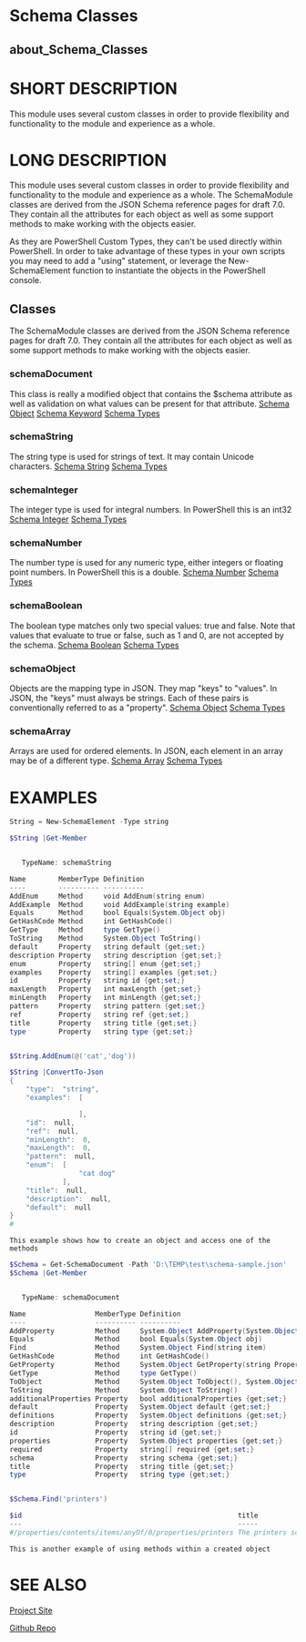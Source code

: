 ﻿# Schema Classes

## about_Schema_Classes

# SHORT DESCRIPTION

This module uses several custom classes in order to provide flexibility and
functionality to the module and experience as a whole.

# LONG DESCRIPTION

This module uses several custom classes in order to provide flexibility and
functionality to the module and experience as a whole. The SchemaModule classes
are derived from the JSON Schema reference pages for draft 7.0. They contain all
the attributes for each object as well as some support methods to make working
with the objects easier.

As they are PowerShell Custom Types, they can't be used directly within
PowerShell. In order to take advantage of these types in your own scripts you
may need to add a "using" statement, or leverage the New-SchemaElement function
to instantiate the objects in the PowerShell console.

## Classes

The SchemaModule classes are derived from the JSON Schema reference pages for
draft 7.0. They contain all the attributes for each object as well as some
support methods to make working with the objects easier.

### schemaDocument

This class is really a modified object that contains the $schema attribute as
well as validation on what values can be present for that attribute.
[Schema Object](https://json-schema.org/understanding-json-schema/reference/object.html)
[Schema Keyword](https://json-schema.org/understanding-json-schema/reference/schema.html)
[Schema Types](https://json-schema.org/understanding-json-schema/reference/type.html)

### schemaString

The string type is used for strings of text. It may contain Unicode characters.
[Schema String](https://json-schema.org/understanding-json-schema/reference/string.html)
[Schema Types](https://json-schema.org/understanding-json-schema/reference/type.html)

### schemaInteger

The integer type is used for integral numbers. In PowerShell this is an int32
[Schema Integer](http://json-schema.org/understanding-json-schema/reference/numeric.html#integer)
[Schema Types](https://json-schema.org/understanding-json-schema/reference/type.html)

### schemaNumber

The number type is used for any numeric type, either integers or floating point
numbers. In PowerShell this is a double.
[Schema Number](http://json-schema.org/understanding-json-schema/reference/numeric.html#number)
[Schema Types](https://json-schema.org/understanding-json-schema/reference/type.html)

### schemaBoolean

The boolean type matches only two special values: true and false. Note that
values that evaluate to true or false, such as 1 and 0, are not accepted by the
schema.
[Schema Boolean](http://json-schema.org/understanding-json-schema/reference/boolean.html)
[Schema Types](https://json-schema.org/understanding-json-schema/reference/type.html)

### schemaObject

Objects are the mapping type in JSON. They map "keys" to "values". In JSON, the
"keys" must always be strings. Each of these pairs is conventionally referred
to as a "property".
[Schema Object](https://json-schema.org/understanding-json-schema/reference/object.html)
[Schema Types](https://json-schema.org/understanding-json-schema/reference/type.html)

### schemaArray

Arrays are used for ordered elements. In JSON, each element in an array may be
of a different type.
[Schema Array](https://json-schema.org/understanding-json-schema/reference/array.html)
[Schema Types](https://json-schema.org/understanding-json-schema/reference/type.html)

# EXAMPLES

```powershell
String = New-SchemaElement -Type string

$String |Get-Member


   TypeName: schemaString

Name        MemberType Definition
----        ---------- ----------
AddEnum     Method     void AddEnum(string enum)
AddExample  Method     void AddExample(string example)
Equals      Method     bool Equals(System.Object obj)
GetHashCode Method     int GetHashCode()
GetType     Method     type GetType()
ToString    Method     System.Object ToString()
default     Property   string default {get;set;}
description Property   string description {get;set;}
enum        Property   string[] enum {get;set;}
examples    Property   string[] examples {get;set;}
id          Property   string id {get;set;}
maxLength   Property   int maxLength {get;set;}
minLength   Property   int minLength {get;set;}
pattern     Property   string pattern {get;set;}
ref         Property   string ref {get;set;}
title       Property   string title {get;set;}
type        Property   string type {get;set;}


$String.AddEnum(@('cat','dog'))

$String |ConvertTo-Json
{
    "type":  "string",
    "examples":  [

                 ],
    "id":  null,
    "ref":  null,
    "minLength":  0,
    "maxLength":  0,
    "pattern":  null,
    "enum":  [
                 "cat dog"
             ],
    "title":  null,
    "description":  null,
    "default":  null
}
#
```

```
This example shows how to create an object and access one of the methods
```

```powershell
$Schema = Get-SchemaDocument -Path 'D:\TEMP\test\schema-sample.json'
$Schema |Get-Member


   TypeName: schemaDocument

Name                 MemberType Definition
----                 ---------- ----------
AddProperty          Method     System.Object AddProperty(System.Object property)
Equals               Method     bool Equals(System.Object obj)
Find                 Method     System.Object Find(string item)
GetHashCode          Method     int GetHashCode()
GetProperty          Method     System.Object GetProperty(string PropertyName)
GetType              Method     type GetType()
ToObject             Method     System.Object ToObject(), System.Object ToObject(int Depth), System.Object ToObject(string PropertyName), System.Object ToObject(string PropertyName, int Depth)
ToString             Method     System.Object ToString()
additionalProperties Property   bool additionalProperties {get;set;}
default              Property   System.Object default {get;set;}
definitions          Property   System.Object definitions {get;set;}
description          Property   string description {get;set;}
id                   Property   string id {get;set;}
properties           Property   System.Object properties {get;set;}
required             Property   string[] required {get;set;}
schema               Property   string schema {get;set;}
title                Property   string title {get;set;}
type                 Property   string type {get;set;}


$Schema.Find('printers')

$id                                                     title               description                                        default items
---                                                     -----               -----------                                        ------- -----
#/properties/contents/items/anyOf/0/properties/printers The printers schema An explanation about the purpose of this instance. {}      @{anyOf=System.Object[]}
```

```
This is another example of using methods within a created object
```

# SEE ALSO

[Project Site](https://dev.azure.com/patton-tech/SchemaModule)

[Github Repo](https://github.com/schemamodule)
